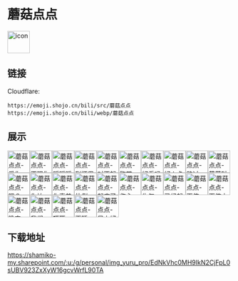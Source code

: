 # 蘑菇点点
<img src="https://emoji.shojo.cn/bili/src/蘑菇点点/icon.png" width="50" height="50" alt="icon">

## 链接
Cloudflare:
```
https://emoji.shojo.cn/bili/src/蘑菇点点
https://emoji.shojo.cn/bili/webp/蘑菇点点
```
## 展示
<img src="https://emoji.shojo.cn/bili/src/蘑菇点点/蘑菇点点-爱你.png" width="50" height="50" alt="蘑菇点点-爱你"><img src="https://emoji.shojo.cn/bili/src/蘑菇点点/蘑菇点点-不理你.png" width="50" height="50" alt="蘑菇点点-不理你"><img src="https://emoji.shojo.cn/bili/src/蘑菇点点/蘑菇点点-踩踩踩.png" width="50" height="50" alt="蘑菇点点-踩踩踩"><img src="https://emoji.shojo.cn/bili/src/蘑菇点点/蘑菇点点-到怀里来.png" width="50" height="50" alt="蘑菇点点-到怀里来"><img src="https://emoji.shojo.cn/bili/src/蘑菇点点/蘑菇点点-对不起.png" width="50" height="50" alt="蘑菇点点-对不起"><img src="https://emoji.shojo.cn/bili/src/蘑菇点点/蘑菇点点-狗带.png" width="50" height="50" alt="蘑菇点点-狗带"><img src="https://emoji.shojo.cn/bili/src/蘑菇点点/蘑菇点点-好看吗.png" width="50" height="50" alt="蘑菇点点-好看吗"><img src="https://emoji.shojo.cn/bili/src/蘑菇点点/蘑菇点点-好人卡.png" width="50" height="50" alt="蘑菇点点-好人卡"><img src="https://emoji.shojo.cn/bili/src/蘑菇点点/蘑菇点点-路过.png" width="50" height="50" alt="蘑菇点点-路过"><img src="https://emoji.shojo.cn/bili/src/蘑菇点点/蘑菇点点-萌萌哒.png" width="50" height="50" alt="蘑菇点点-萌萌哒"><img src="https://emoji.shojo.cn/bili/src/蘑菇点点/蘑菇点点-嗯？.png" width="50" height="50" alt="蘑菇点点-嗯？"><img src="https://emoji.shojo.cn/bili/src/蘑菇点点/蘑菇点点-你拍一.png" width="50" height="50" alt="蘑菇点点-你拍一"><img src="https://emoji.shojo.cn/bili/src/蘑菇点点/蘑菇点点-你真美.png" width="50" height="50" alt="蘑菇点点-你真美"><img src="https://emoji.shojo.cn/bili/src/蘑菇点点/蘑菇点点-扑倒.png" width="50" height="50" alt="蘑菇点点-扑倒"><img src="https://emoji.shojo.cn/bili/src/蘑菇点点/蘑菇点点-起床了.png" width="50" height="50" alt="蘑菇点点-起床了"><img src="https://emoji.shojo.cn/bili/src/蘑菇点点/蘑菇点点-伤心.png" width="50" height="50" alt="蘑菇点点-伤心"><img src="https://emoji.shojo.cn/bili/src/蘑菇点点/蘑菇点点-生气.png" width="50" height="50" alt="蘑菇点点-生气"><img src="https://emoji.shojo.cn/bili/src/蘑菇点点/蘑菇点点-已经起了.png" width="50" height="50" alt="蘑菇点点-已经起了"><img src="https://emoji.shojo.cn/bili/src/蘑菇点点/蘑菇点点-天使.png" width="50" height="50" alt="蘑菇点点-天使"><img src="https://emoji.shojo.cn/bili/src/蘑菇点点/蘑菇点点-天使之吻.png" width="50" height="50" alt="蘑菇点点-天使之吻"><img src="https://emoji.shojo.cn/bili/src/蘑菇点点/蘑菇点点-晚安.png" width="50" height="50" alt="蘑菇点点-晚安"><img src="https://emoji.shojo.cn/bili/src/蘑菇点点/蘑菇点点-我们.png" width="50" height="50" alt="蘑菇点点-我们"><img src="https://emoji.shojo.cn/bili/src/蘑菇点点/蘑菇点点-吓死.png" width="50" height="50" alt="蘑菇点点-吓死"><img src="https://emoji.shojo.cn/bili/src/蘑菇点点/蘑菇点点-再睡一会.png" width="50" height="50" alt="蘑菇点点-再睡一会"><img src="https://emoji.shojo.cn/bili/src/蘑菇点点/蘑菇点点-早上好.png" width="50" height="50" alt="蘑菇点点-早上好">

## 下载地址

https://shamiko-my.sharepoint.com/:u:/g/personal/img_yuru_pro/EdNkVhc0MH9IkN2CjFpL0sUBV923ZxXyW16gcvWrfL90TA